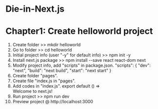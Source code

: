 # Die-in-Next.js
# Chapter1: Create helloworld project
1. Create folder >> mkdir helloworld
2. Go to folder >> cd helloworld
3. Initial project info (user "-y" for default info) >> npm init -y
4. Install next.js package >> npm install --save react react-dom next
5. Modify project info, add "scripts" in package.json. 
    "scripts": {
      "dev": "next",
      "build": "next build",
      "start": "next start"
    }
6. Create folder "pages".
7. Create file "index.js in "pages".
8. Add codes in "index.js".
    export default () => <div>Welcome to next.js!</div>
9. Run project >> npm run dev
10. Preview project @ http://localhost:3000
